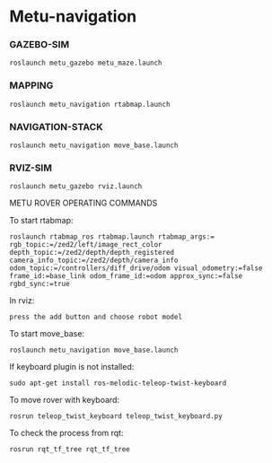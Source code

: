 # Metu-navigation

### GAZEBO-SIM
```shell
roslaunch metu_gazebo metu_maze.launch
```

### MAPPING
```shell
roslaunch metu_navigation rtabmap.launch
```

### NAVIGATION-STACK
```shell
roslaunch metu_navigation move_base.launch
```

### RVIZ-SIM
```shell
roslaunch metu_gazebo rviz.launch
```

METU ROVER OPERATING COMMANDS

To start rtabmap:
```shell
roslaunch rtabmap_ros rtabmap.launch rtabmap_args:= rgb_topic:=/zed2/left/image_rect_color depth_topic:=/zed2/depth/depth_registered camera_info_topic:=/zed2/depth/camera_info odom_topic:=/controllers/diff_drive/odom visual_odometry:=false frame_id:=base_link odom_frame_id:=odom approx_sync:=false rgbd_sync:=true
```
In rviz:
```shell
press the add button and choose robot model
```
To start move_base:
```shell
roslaunch metu_navigation move_base.launch
```
If keyboard plugin is not installed:
```shell
sudo apt-get install ros-melodic-teleop-twist-keyboard
```
To move rover with keyboard:
```shell
rosrun teleop_twist_keyboard teleop_twist_keyboard.py
```
To check the process from rqt:
```shell
rosrun rqt_tf_tree rqt_tf_tree
```
